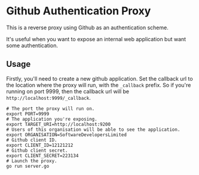 # Github Authentication Proxy

This is a reverse proxy using Github as an authentication scheme.

It's useful when you want to expose an internal web application but want some authentication.

## Usage

Firstly, you'll need to create a new github application. Set the callback url to the location where the proxy will run, with the ```_callback``` prefix. So if you're running on port 9999, then the callback url will be ```http://localhost:9999/_callback```.

    # The port the proxy will run on.
    export PORT=9999
    # The application you're exposing.
    export TARGET_URI=http://localhost:9200
    # Users of this organisation will be able to see the application.
    export ORGANISATION=SoftwareDevelopersLimited
    # Github client ID.
    export CLIENT_ID=12121212
    # Github client secret.
    export CLIENT_SECRET=223134
    # Launch the proxy.
    go run server.go
